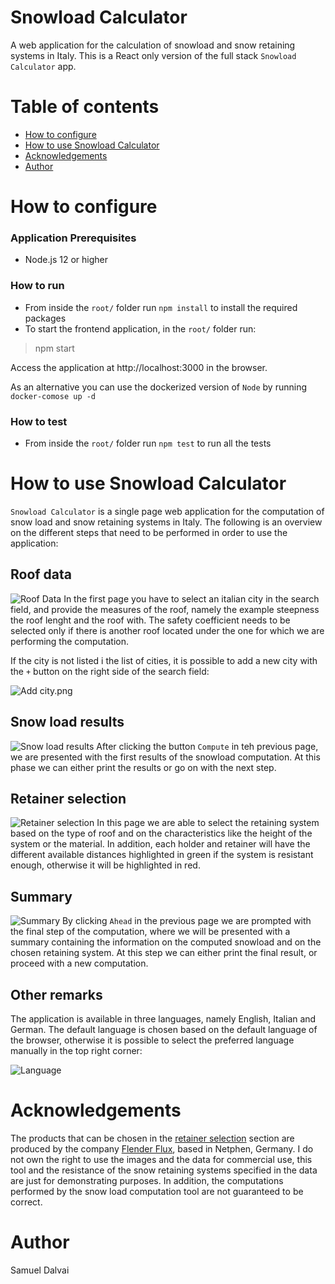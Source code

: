 # Snowload Calculator
A web application for the calculation of snowload and snow retaining systems in Italy.
This is a React only version of the full stack `Snowload Calculator` app.

# Table of contents
* [How to configure](#how-to-configure)
* [How to use Snowload Calculator](#how-to-use-snowload-calculator)
* [Acknowledgements](#acknowledgements)
* [Author](#author)

# How to configure

### Application Prerequisites

* Node.js 12 or higher

### How to run

* From inside the `root/` folder run `npm install` to install the required packages
* To start the frontend application, in the `root/` folder run:

> npm start

Access the application at http://localhost:3000 in the browser.

As an alternative you can use the dockerized version of `Node` by running `docker-comose up -d`

### How to test

* From inside the `root/` folder run `npm test` to run all the tests

# How to use Snowload Calculator

`Snowload Calculator` is a single page web application for the computation of
snow load and snow retaining systems in Italy.
The following is an overview on the different steps that need to 
be performed in order to use the application:

## Roof data
![Roof Data](img/roofData.png)
In the first page you have to select an italian city in the search field, and
provide the measures of the roof, namely the example steepness the roof lenght and the 
roof with.
The safety coefficient needs to be selected only if there
is another roof located under the one for which we are performing
the computation.

If the city is not listed i the list of cities, it is possible to add 
a new city with the `+` button on the right side of the search field:

![Add city.png](img/addCity.png)

## Snow load results
![Snow load results](img/snowloadResults.png)
After clicking the button `Compute` in teh previous page,
we are presented with the first results of the snowload computation.
At this phase we can either print the results or go on with the next step.

## Retainer selection

![Retainer selection](img/retainerSelection.png)
In this page we are able to select the retaining system
based on the type of roof and on the characteristics like the 
height of the system or the material.
In addition, each holder and retainer will have the different
available distances highlighted in green if the system
is resistant enough, otherwise it will be highlighted in red.

## Summary
![Summary](img/summary.png)
By clicking `Ahead` in the previous page we are prompted with
the final step of the computation, where we will be presented
with a summary containing the information on the computed snowload
and on the chosen retaining system.
At this step we can either print the final result, or proceed with a 
new computation.

## Other remarks
The application is available in three languages, namely English, Italian and
German.
The default language is chosen based on the default
language of the browser, otherwise it is possible to 
select the preferred language manually in the top right corner:

![Language](img/language.png)

# Acknowledgements

The products that can be chosen in the [retainer selection](#retainer-selection) section are produced 
by the company [Flender Flux](https://www.flender-flux.de/), based in Netphen, Germany.
I do not own the right to use the images and the data for commercial use, this tool and 
the resistance of the snow retaining systems specified in the data are just for demonstrating purposes.
In addition, the computations performed by the snow load computation tool are not guaranteed to be 
correct.

# Author
Samuel Dalvai